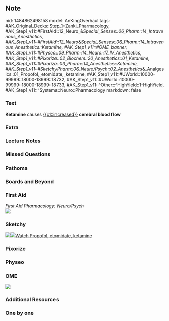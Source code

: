 ## Note
nid: 1484862498158
model: AnKingOverhaul
tags: #AK_Original_Decks::Step_1::Zanki_Pharmacology, #AK_Step1_v11::#FirstAid::12_Neuro_&_Special_Senses::06_Pharm::14_Intravenous_Anesthetics, #AK_Step1_v11::#FirstAid::12_Neuro_&_Special_Senses::06_Pharm::14_Intravenous_Anesthetics::Ketamine, #AK_Step1_v11::#OME_banner, #AK_Step1_v11::#Physeo::09_Pharm::14_Neuro::17_IV_Anesthetics, #AK_Step1_v11::#Pixorize::02_Biochem::20_Anesthetics::01_Ketamine, #AK_Step1_v11::#Pixorize::03_Pharm::14_Anesthetics::Ketamine, #AK_Step1_v11::#SketchyPharm::06_Neuro/Psych::02_Anesthetics_&_Analgesics::01_Propofol,_etomidate,_ketamine, #AK_Step1_v11::#UWorld::10000-99999::18000-18999::18732, #AK_Step1_v11::#UWorld::10000-99999::18000-18999::18733, #AK_Step1_v11::^Other::^HighYield::1-HighYield, #AK_Step1_v11::^Systems::Neuro::Pharmacology
markdown: false

### Text
<div>
  <b>Ketamine</b> causes <u>{{c1::increased}}</u> <b>cerebral blood
  flow</b>
</div>

### Extra


### Lecture Notes


### Missed Questions


### Pathoma


### Boards and Beyond


### First Aid
<div>
  <i>First Aid Pharmacology: Neuro/Psych</i>
</div><img src="paste-501411662004227.jpg">

### Sketchy
<img src="paste-dd332d8b55c38a7efee7179e65077947b6cdaa60.png"
class="resizer"><img src=
"paste-479f50a869f707b5415658e1b25a5731c4b5ada1.png" class=
"resizer"><a href=
"https://dashboard.sketchy.com/study/medical/courses/medical-pharmacology/units/medical-pharmacology-neuro-psych/videos/medical-pharmacology-neuropsych-anesthetics-and-analgesics-propofol-etomidate-ketamine?utm_source=anki&utm_medium=partnership&utm_campaign=february_update&utm_content=medical">Watch
Propofol, etomidate, ketamine</a>

### Pixorize


### Physeo


### OME
<div class="ome-widget">
  <a href="https://onlinemeded.org?ref=anki"><img src=
  "_OME_AnkiFlashcards_General_4.png"></a>
</div>

### Additional Resources


### One by one

